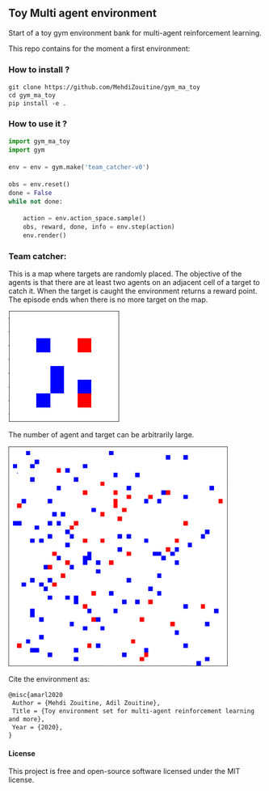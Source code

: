 ## Toy Multi agent environment

Start of a toy gym environment bank for multi-agent reinforcement learning.

This repo contains for the moment a first environment:

### How to install ?
```
git clone https://github.com/MehdiZouitine/gym_ma_toy
cd gym_ma_toy
pip install -e .
```


### How to use it ?

```python
import gym_ma_toy
import gym

env = env = gym.make('team_catcher-v0')

obs = env.reset()
done = False
while not done:

    action = env.action_space.sample()
    obs, reward, done, info = env.step(action)
    env.render()
```

### Team catcher:

This is a map where targets are randomly placed.
The objective of the agents is that there are at least two agents on an adjacent cell of a target to catch it.
When the target is caught the environment returns a reward point.
The episode ends when there is no more target on the map.



![Alt Text](./img/team_catcher_gif.gif)


The number of agent and target can be arbitrarily large.


![Alt Text](./img/team_catcher_gif_big.gif)



Cite the environment as:
```
@misc{amarl2020
 Author = {Mehdi Zouitine, Adil Zouitine},
 Title = {Toy environment set for multi-agent reinforcement learning and more},
 Year = {2020},
}
```
#### License

This project is free and open-source software licensed under the MIT license.
